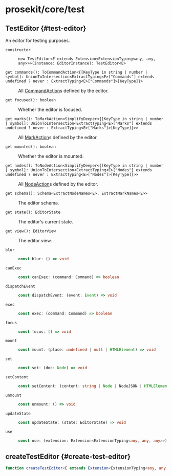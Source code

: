 # prosekit/core/test

## TestEditor {#test-editor}

An editor for testing purposes.

<dl>

<dt>

`constructor`

</dt>

<dd>

```
new TestEditor<E extends Extension<ExtensionTyping<any, any, any>>>(instance: EditorInstance): TestEditor<E>
```

</dd>

<dt>

`get commands(): ToCommandAction<{[KeyType in string | number | symbol]: UnionToIntersection<ExtractTyping<E>["Commands"] extends undefined ? never : ExtractTyping<E>["Commands"]>[KeyType]}>`

</dt>

<dd>

All [CommandAction](../core.md#command-action)s defined by the editor.

</dd>

<dt>

`get focused(): boolean`

</dt>

<dd>

Whether the editor is focused.

</dd>

<dt>

`get marks(): ToMarkAction<SimplifyDeeper<{[KeyType in string | number | symbol]: UnionToIntersection<ExtractTyping<E>["Marks"] extends undefined ? never : ExtractTyping<E>["Marks"]>[KeyType]}>>`

</dt>

<dd>

All [MarkAction](../core.md#mark-action)s defined by the editor.

</dd>

<dt>

`get mounted(): boolean`

</dt>

<dd>

Whether the editor is mounted.

</dd>

<dt>

`get nodes(): ToNodeAction<SimplifyDeeper<{[KeyType in string | number | symbol]: UnionToIntersection<ExtractTyping<E>["Nodes"] extends undefined ? never : ExtractTyping<E>["Nodes"]>[KeyType]}>>`

</dt>

<dd>

All [NodeAction](../core.md#node-action)s defined by the editor.

</dd>

<dt>

`get schema(): Schema<ExtractNodeNames<E>, ExtractMarkNames<E>>`

</dt>

<dd>

The editor schema.

</dd>

<dt>

`get state(): EditorState`

</dt>

<dd>

The editor's current state.

</dd>

<dt>

`get view(): EditorView`

</dt>

<dd>

The editor view.

</dd>

<dt>

`blur`

</dt>

<dd>

```ts
const blur: () => void
```

</dd>

<dt>

`canExec`

</dt>

<dd>

```ts
const canExec: (command: Command) => boolean
```

</dd>

<dt>

`dispatchEvent`

</dt>

<dd>

```ts
const dispatchEvent: (event: Event) => void
```

</dd>

<dt>

`exec`

</dt>

<dd>

```ts
const exec: (command: Command) => boolean
```

</dd>

<dt>

`focus`

</dt>

<dd>

```ts
const focus: () => void
```

</dd>

<dt>

`mount`

</dt>

<dd>

```ts
const mount: (place: undefined | null | HTMLElement) => void
```

</dd>

<dt>

`set`

</dt>

<dd>

```ts
const set: (doc: Node) => void
```

</dd>

<dt>

`setContent`

</dt>

<dd>

```ts
const setContent: (content: string | Node | NodeJSON | HTMLElement, selection?: Selection | "start" | SelectionJSON | "end") => void
```

</dd>

<dt>

`unmount`

</dt>

<dd>

```ts
const unmount: () => void
```

</dd>

<dt>

`updateState`

</dt>

<dd>

```ts
const updateState: (state: EditorState) => void
```

</dd>

<dt>

`use`

</dt>

<dd>

```ts
const use: (extension: Extension<ExtensionTyping<any, any, any>>) => VoidFunction
```

</dd>

</dl>

## createTestEditor {#create-test-editor}

```ts
function createTestEditor<E extends Extension<ExtensionTyping<any, any, any>>>(options: EditorOptions<E>): TestEditor<E>
```
